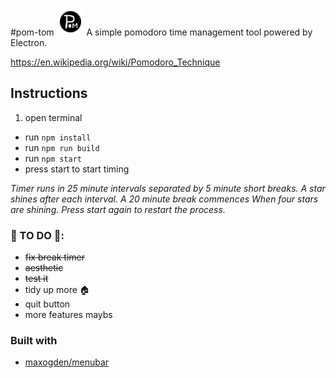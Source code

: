 #pom-tom <img src="https://github.com/pang-s/pom-tom/blob/master/IconTemplate@2x.png?raw=true"> 
A simple pomodoro time management tool powered by Electron.

https://en.wikipedia.org/wiki/Pomodoro_Technique
## Instructions

1. open terminal
- run `npm install`
- run `npm run build`
- run `npm start`
- press start to start timing

<i> Timer runs in 25 minute intervals separated by 5 minute short breaks. A star shines after each interval. A 20 minute break commences When four stars are shining. Press start again to restart the process. </i>

### :construction: TO DO :construction::
- <strike> fix break timer </strike>
- <strike> aesthetic </strike>
- <strike> test it </strike>
- tidy up more :house:
- quit button
- more features maybs

### Built with

- [maxogden/menubar](https://github.com/maxogden/menubar)
